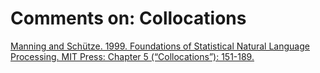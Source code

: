 # Comments on: Collocations
[Manning and Schütze.  1999.  Foundations of Statistical Natural Language Processing.  MIT Press: Chapter 5 (“Collocations”): 151-189.](https://canvas.uchicago.edu/courses/13021/files/1170167/download?wrap=1)